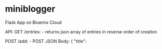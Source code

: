 # miniblogger
Flask App on Bluemix Cloud

API:
GET /entries:
	- returns json array of entries in reverse order of creation

POST /add:
	- POST JSON Body:
		{
			"title": <title>,
			"text": <text>
		}
	- Adds one entry to database and returns entries